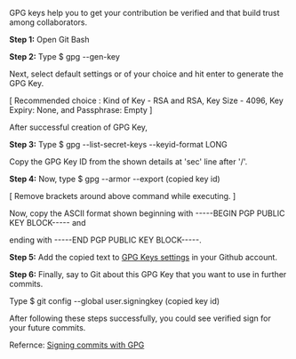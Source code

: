 GPG keys help you to get your contribution be verified and that build trust among collaborators.

**Step 1:** Open Git Bash

**Step 2:** Type 
$ gpg --gen-key

Next, select default settings or of your choice and hit enter to generate the GPG Key.

[ Recommended choice : Kind of Key - RSA and RSA, Key Size - 4096, Key Expiry: None, and Passphrase: Empty ]

After successful creation of GPG Key,

**Step 3:** Type 
$ gpg --list-secret-keys --keyid-format LONG

Copy the GPG Key ID from the shown details at 'sec' line after '/'.

**Step 4:** Now, type
$ gpg --armor --export (copied key id)

[ Remove brackets around above command while executing. ]

Now, copy the ASCII format shown beginning with -----BEGIN PGP PUBLIC KEY BLOCK----- and 

ending with -----END PGP PUBLIC KEY BLOCK-----.

**Step 5:** Add the copied text to [GPG Keys settings](https://github.com/settings/keys) in your Github account.

**Step 6:** Finally, say to Git about this GPG Key that you want to use in further commits.

Type
$ git config --global user.signingkey (copied key id)


After following these steps successfully, you could see verified sign for your future commits.



Refernce: [Signing commits with GPG](https://help.github.com/articles/signing-commits-with-gpg/)
